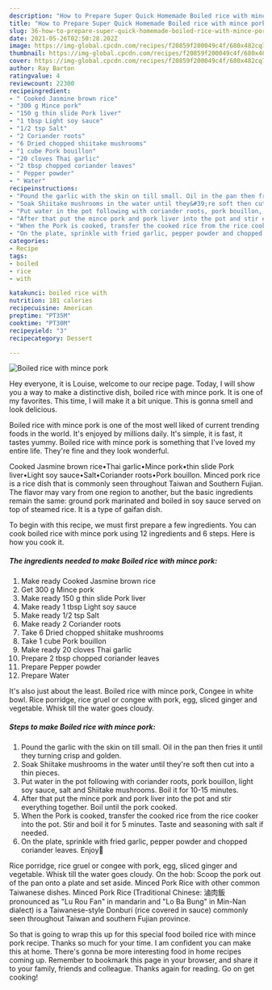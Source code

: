 ```yaml
---
description: "How to Prepare Super Quick Homemade Boiled rice with mince pork"
title: "How to Prepare Super Quick Homemade Boiled rice with mince pork"
slug: 36-how-to-prepare-super-quick-homemade-boiled-rice-with-mince-pork
date: 2021-05-26T02:50:28.202Z
image: https://img-global.cpcdn.com/recipes/f20859f200049c4f/680x482cq70/boiled-rice-with-mince-pork-recipe-main-photo.jpg
thumbnail: https://img-global.cpcdn.com/recipes/f20859f200049c4f/680x482cq70/boiled-rice-with-mince-pork-recipe-main-photo.jpg
cover: https://img-global.cpcdn.com/recipes/f20859f200049c4f/680x482cq70/boiled-rice-with-mince-pork-recipe-main-photo.jpg
author: Ray Barton
ratingvalue: 4
reviewcount: 22300
recipeingredient:
- " Cooked Jasmine brown rice"
- "300 g Mince pork"
- "150 g thin slide Pork liver"
- "1 tbsp Light soy sauce"
- "1/2 tsp Salt"
- "2 Coriander roots"
- "6 Dried chopped shiitake mushrooms"
- "1 cube Pork bouillon"
- "20 cloves Thai garlic"
- "2 tbsp chopped coriander leaves"
- " Pepper powder"
- " Water"
recipeinstructions:
- "Pound the garlic with the skin on till small. Oil in the pan then fries it until they turning crisp and golden."
- "Soak Shiitake mushrooms in the water until they&#39;re soft then cut into a thin pieces."
- "Put water in the pot following with coriander roots, pork bouillon, light soy sauce, salt and Shiitake mushrooms. Boil it for 10-15 minutes."
- "After that put the mince pork and pork liver into the pot and stir everything together. Boil until the pork cooked."
- "When the Pork is cooked, transfer the cooked rice from the rice cooker into the pot. Stir and boil it for 5 minutes. Taste and seasoning with salt if needed."
- "On the plate, sprinkle with fried garlic, pepper powder and chopped coriander leaves. Enjoy🌿"
categories:
- Recipe
tags:
- boiled
- rice
- with

katakunci: boiled rice with 
nutrition: 181 calories
recipecuisine: American
preptime: "PT35M"
cooktime: "PT30M"
recipeyield: "3"
recipecategory: Dessert

---
```



![Boiled rice with mince pork](https://img-global.cpcdn.com/recipes/f20859f200049c4f/680x482cq70/boiled-rice-with-mince-pork-recipe-main-photo.jpg)

Hey everyone, it is Louise, welcome to our recipe page. Today, I will show you a way to make a distinctive dish, boiled rice with mince pork. It is one of my favorites. This time, I will make it a bit unique. This is gonna smell and look delicious.

Boiled rice with mince pork is one of the most well liked of current trending foods in the world. It's enjoyed by millions daily. It's simple, it is fast, it tastes yummy. Boiled rice with mince pork is something that I've loved my entire life. They're fine and they look wonderful.

Cooked Jasmine brown rice•Thai garlic•Mince pork•thin slide Pork liver•Light soy sauce•Salt•Coriander roots•Pork bouillon. Minced pork rice is a rice dish that is commonly seen throughout Taiwan and Southern Fujian. The flavor may vary from one region to another, but the basic ingredients remain the same: ground pork marinated and boiled in soy sauce served on top of steamed rice. It is a type of gaifan dish.


To begin with this recipe, we must first prepare a few ingredients. You can cook boiled rice with mince pork using 12 ingredients and 6 steps. Here is how you cook it.

<!--inarticleads1-->

##### The ingredients needed to make Boiled rice with mince pork:

1. Make ready  Cooked Jasmine brown rice
1. Get 300 g Mince pork
1. Make ready 150 g thin slide Pork liver
1. Make ready 1 tbsp Light soy sauce
1. Make ready 1/2 tsp Salt
1. Make ready 2 Coriander roots
1. Take 6 Dried chopped shiitake mushrooms
1. Take 1 cube Pork bouillon
1. Make ready 20 cloves Thai garlic
1. Prepare 2 tbsp chopped coriander leaves
1. Prepare  Pepper powder
1. Prepare  Water


It&#39;s also just about the least. Boiled rice with mince pork, Congee in white bowl. Rice porridge, rice gruel or congee with pork, egg, sliced ginger and vegetable. Whisk till the water goes cloudy. 

<!--inarticleads2-->

##### Steps to make Boiled rice with mince pork:

1. Pound the garlic with the skin on till small. Oil in the pan then fries it until they turning crisp and golden.
1. Soak Shiitake mushrooms in the water until they&#39;re soft then cut into a thin pieces.
1. Put water in the pot following with coriander roots, pork bouillon, light soy sauce, salt and Shiitake mushrooms. Boil it for 10-15 minutes.
1. After that put the mince pork and pork liver into the pot and stir everything together. Boil until the pork cooked.
1. When the Pork is cooked, transfer the cooked rice from the rice cooker into the pot. Stir and boil it for 5 minutes. Taste and seasoning with salt if needed.
1. On the plate, sprinkle with fried garlic, pepper powder and chopped coriander leaves. Enjoy🌿


Rice porridge, rice gruel or congee with pork, egg, sliced ginger and vegetable. Whisk till the water goes cloudy. On the hob: Scoop the pork out of the pan onto a plate and set aside. Minced Pork Rice with other common Taiwanese dishes. Minced Pork Rice (Traditional Chinese: 滷肉飯 pronounced as &#34;Lu Rou Fan&#34; in mandarin and &#34;Lo Ba Bung&#34; in Min-Nan dialect) is a Taiwanese-style Donburi (rice covered in sauce) commonly seen throughout Taiwan and southern Fujian province. 

So that is going to wrap this up for this special food boiled rice with mince pork recipe. Thanks so much for your time. I am confident you can make this at home. There's gonna be more interesting food in home recipes coming up. Remember to bookmark this page in your browser, and share it to your family, friends and colleague. Thanks again for reading. Go on get cooking!
